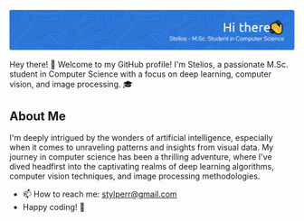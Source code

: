 ![Header](./my_banner.png)

Hey there! 👋 Welcome to my GitHub profile! I'm Stelios, a passionate M.Sc. student in Computer Science with a focus on deep learning, computer vision, and image processing. 🎓

## About Me

I'm deeply intrigued by the wonders of artificial intelligence, especially when it comes to unraveling patterns and insights from visual data. My journey in computer science has been a thrilling adventure, where I've dived headfirst into the captivating realms of deep learning algorithms, computer vision techniques, and image processing methodologies.


- 📫 How to reach me: stylperr@gmail.com
- Happy coding! 🚀
